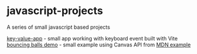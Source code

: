 # javascript-projects

A series of small javascript based projects

[key-value-app](./key-value-app) - small app working with keyboard event built with Vite
[bouncing balls demo](./bouncing-balls-demo) - small example using Canvas API from [MDN example](https://developer.mozilla.org/en-US/docs/Learn/JavaScript/Objects/Object_building_practice)
